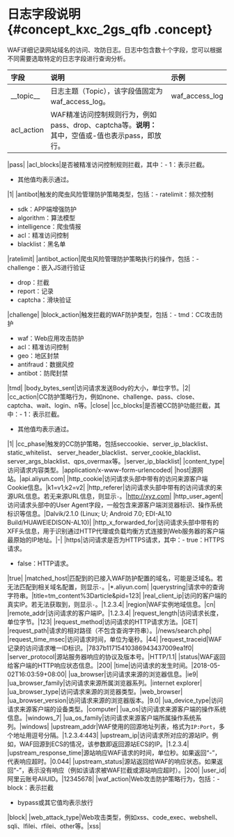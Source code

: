 # 日志字段说明 {#concept_kxc_2gs_qfb .concept}

WAF详细记录网站域名的访问、攻防日志。日志中包含数十个字段，您可以根据不同需要选取特定的日志字段进行查询分析。

|字段|说明|示例|
|:-|:-|:-|
|\_\_topic\_\_|日志主题（Topic），该字段值固定为waf\_access\_log。|waf\_access\_log|
|acl\_action|WAF精准访问控制规则行为，例如pass、drop、captcha等。**说明：** 其中，空值或-值也表示pass，即放行。

|pass|
|acl\_blocks|是否被精准访问控制规则拦截，其中：-   1：表示拦截。
-   其他值均表示通过。

|1|
|antibot|触发的爬虫风险管理防护策略类型，包括：-   ratelimit：频次控制
-   sdk：APP端增强防护
-   algorithm：算法模型
-   intelligence：爬虫情报
-   acl：精准访问控制
-   blacklist：黑名单

|ratelimit|
|antibot\_action|爬虫风险管理防护策略执行的操作，包括：-   challenge：嵌入JS进行验证
-   drop：拦截
-   report：记录
-   captcha：滑块验证

|challenge|
|block\_action|触发拦截的WAF防护类型，包括：-   tmd：CC攻击防护
-   waf：Web应用攻击防护
-   acl：精准访问控制
-   geo：地区封禁
-   antifraud：数据风控
-   antibot：防爬封禁

|tmd|
|body\_bytes\_sent|访问请求发送Body的大小，单位字节。|2|
|cc\_action|CC防护策略行为，例如none、challenge、pass、close、captcha、wait、login、n等。|close|
|cc\_blocks|是否被CC防护功能拦截，其中：-   1：表示拦截。
-   其他值均表示通过。

|1|
|cc\_phase|触发的CC防护策略，包括seccookie、server\_ip\_blacklist、static\_whitelist、 server\_header\_blacklist、server\_cookie\_blacklist、server\_args\_blacklist、qps\_overmax等。|server\_ip\_blacklist|
|content\_type|访问请求内容类型。|application/x-www-form-urlencoded|
|host|源网站。|api.aliyun.com|
|http\_cookie|访问请求头部中带有的访问来源客户端Cookie信息。|k1=v1;k2=v2|
|http\_referer|访问请求头部中带有的访问请求的来源URL信息。若无来源URL信息，则显示`-`。|http://xyz.com|
|http\_user\_agent|访问请求头部中的User Agent字段，一般包含来源客户端浏览器标识、操作系统标识等信息。|Dalvik/2.1.0 \(Linux; U; Android 7.0; EDI-AL10 Build/HUAWEIEDISON-AL10\)|
|http\_x\_forwarded\_for|访问请求头部中带有的XFF头信息，用于识别通过HTTP代理或负载均衡方式连接到Web服务器的客户端最原始的IP地址。|-|
|https|访问请求是否为HTTPS请求，其中：-   true：HTTPS请求。
-   false：HTTP请求。

|true|
|matched\_host|匹配到的已接入WAF防护配置的域名，可能是泛域名。若无法匹配到相关域名配置，则显示`-`。|\*.aliyun.com|
|querystring|请求中的查询字符串。|title=tm\_content%3Darticle&pid=123|
|real\_client\_ip|访问的客户端的真实IP。若无法获取到，则显示`-`。|1.2.3.4|
|region|WAF实例地域信息。|cn|
|remote\_addr|访问请求的客户端IP。|1.2.3.4|
|request\_length|访问请求长度，单位字节。|123|
|request\_method|访问请求的HTTP请求方法。|GET|
|request\_path|请求的相对路径（不包含查询字符串）。|/news/search.php|
|request\_time\_msec|访问请求时间，单位为毫秒。|44|
|request\_traceid|WAF记录的访问请求唯一ID标识。|7837b11715410386943437009ea1f0|
|server\_protocol|源站服务器响应的协议及版本号。|HTTP/1.1|
|status|WAF返回给客户端的HTTP响应状态信息。|200|
|time|访问请求的发生时间。|2018-05-02T16:03:59+08:00|
|ua\_browser|访问请求来源的浏览器信息。|ie9|
|ua\_browser\_family|访问请求来源所属浏览器系列。|internet explorer|
|ua\_browser\_type|访问请求来源的浏览器类型。|web\_browser|
|ua\_browser\_version|访问请求来源的浏览器版本。|9.0|
|ua\_device\_type|访问请求来源客户端的设备类型。|computer|
|ua\_os|访问请求来源客户端的操作系统信息。|windows\_7|
|ua\_os\_family|访问请求来源客户端所属操作系统系列。|windows|
|upstream\_addr|WAF使用的回源地址列表，格式为`IP:Port`，多个地址用逗号分隔。|1.2.3.4:443|
|upstream\_ip|访问请求所对应的源站IP。例如，WAF回源到ECS的情况，该参数即返回源站ECS的IP。|1.2.3.4|
|upstream\_response\_time|源站响应WAF请求的时间，单位秒。如果返回“-”，代表响应超时。|0.044|
|upstream\_status|源站返回给WAF的响应状态。如果返回“-”，表示没有响应（例如该请求被WAF拦截或源站响应超时）。|200|
|user\_id|阿里云账号AliUID。|12345678|
|waf\_action|Web攻击防护策略行为，包括：-   block：表示拦截
-   bypass或其它值均表示放行

|block|
|web\_attack\_type|Web攻击类型，例如xss、code\_exec、webshell、sqli、lfilei、rfilei、other等。|xss|

